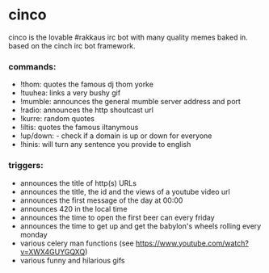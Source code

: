 # cinco
cinco is the lovable #rakkaus irc bot with many quality memes baked in. based on the cinch irc bot framework.

### commands:
* !thom: quotes the famous dj thom yorke
* !tuuhea: links a very bushy gif
* !mumble: announces the general mumble server address and port
* !radio: announces the http shoutcast url
* !kurre: random quotes
* !iltis: quotes the famous iltanymous
* !up/down: <domain> - check if a domain is up or down for everyone
* !hinis: will turn any sentence you provide to english

### triggers:
* announces the title of http(s) URLs
* announces the title, the id and the views of a youtube video url
* announces the first message of the day at 00:00
* announces 420 in the local time
* announces the time to open the first beer can every friday
* announces the time to get up and get the babylon's wheels rolling every monday
* various celery man functions (see https://www.youtube.com/watch?v=XWX4GUYGQXQ)
* various funny and hilarious gifs
